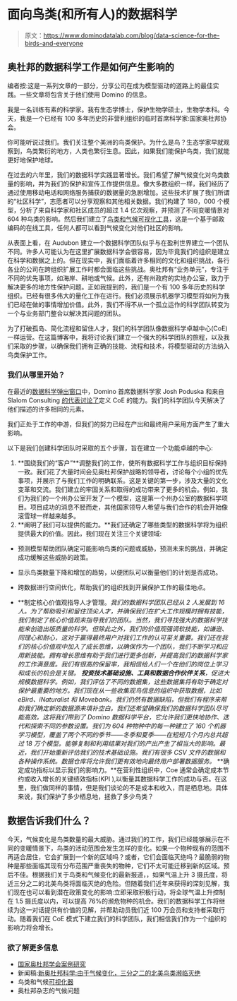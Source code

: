 # 面向鸟类(和所有人)的数据科学

> 原文：<https://www.dominodatalab.com/blog/data-science-for-the-birds-and-everyone>

## 奥杜邦的数据科学工作是如何产生影响的

编者按:这是一系列文章的一部分，分享公司在成为模型驱动的道路上的最佳实践。一些文章将包含关于他们使用 Domino 的信息。

我是一名训练有素的科学家。我有生态学博士，保护生物学硕士，生物学本科。今天，我是一个已经有 100 多年历史的非营利组织的临时首席科学家:国家奥杜邦协会。

你可能听说过我们。我们关注整个美洲的鸟类保护。为什么是鸟？生态学家早就观察到，鸟类繁衍的地方，人类也繁衍生息。因此，如果我们能保护鸟类，我们就能更好地保护地球。

在过去的六年里，我们的数据科学实践显著增长。我们希望了解气候变化对鸟类数量的影响，并为我们的保护和宣传工作提供信息。像大多数组织一样，我们经历了通过使用移动电话和网络服务捕获的数据量的急剧增加。这些技术扩展了我们所谓的“社区科学”，志愿者可以分享观察和其他相关数据。我们构建了 180，000 个模型，分析了来自科学家和社区成员的超过 1.4 亿次观察，并预测了不同变暖情景对 604 种鸟类的影响。然后我们建立了[鸟类和气候可视化工具](https://www.audubon.org/climate/survivalbydegrees)，这是一个基于邮政编码的在线工具，任何人都可以看到气候变化对他们社区的影响。

从表面上看，在 Audubon 建立一个数据科学团队似乎与在盈利世界建立一个团队不同。许多人可能认为在这里扩展数据科学会很容易，因为毕竟我们的组织是建立在科学和数据之上的。但在现实中，我们面临着许多相同的文化和组织挑战，各行各业的公司在跨组织扩展工作时都会面临这些挑战。奥杜邦有“业务单元”，专注于不同的优先事项，如海岸、耕地或气候。此外，还有州政府的实地办公室，致力于解决更多的地方性保护问题。正如我提到的，我们是一个有 100 多年历史的科学组织。已经有很多伟大的量化工作在进行。我们必须展示机器学习模型将如何为我们已经在做的事情增加价值。此外，我们不得不从一个孤立运作的科学团队转变为一个与业务部门整合以解决其问题的团队。

为了打破孤岛、简化流程和留住人才，我们的科学团队像数据科学卓越中心(CoE)一样运营。在这篇博客中，我将讨论我们建立一个强大的科学团队的旅程，以及我们采取的步骤，以确保我们拥有正确的技能、流程和技术，将模型驱动的方法纳入鸟类保护工作。

### 我们从哪里开始？

在最近的[数据科学弹出窗口](https://popup.dominodatalab.com/sanfrancisco/schedule/)中，Domino 首席数据科学家 Josh Poduska 和来自 Slalom Consulting [的代表讨论了](https://www.youtube.com/watch?v=vf75u94sFBA&list=PLTPpVn_GzeMG_A9bvx679HnE2namgY12F&index=2)定义 CoE 的能力。我们的科学团队今天解决了他们描述的许多相同的元素。

我们正处于工作的中游，但我们的努力已经在产出和最终用户采用方面产生了重大影响。

以下是我们创建科学团队时采取的五个步骤，旨在建立一个功能卓越的中心:

1.  **围绕我们的“客户”**调整我们的工作，使所有数据科学工作与组织目标保持一致。我们花了大量时间会见奥杜邦保护战略的领导者，讨论每个小组的优先事项，并展示了与我们工作的明确联系。这是关键的第一步，涉及大量的文化变革和交流。我们建立的牢固关系和取得的成功带来了更多的机会。例如，我们为我们的一个州办公室开发了一个模型，这是第一个州办公室的数据科学项目。项目成功的消息不胫而走，其他国家领导人希望与我们合作的机会开始像滚雪球一样越来越多。
2.  **阐明了我们可以提供的能力。**我们还确定了哪些类型的数据科学将为组织提供最大的价值。因此，我们现在关注三个关键领域:

*   预测模型帮助团队确定可能影响鸟类的问题或威胁，预测未来的挑战，并确定成功缓解这些威胁的政策。
*   显示鸟类数量下降和增加的趋势，以便团队可以衡量他们的计划是否成功。
*   跨数据进行空间优化，帮助我们的组织找到开展保护工作的最佳地点。

*   **制定核心价值观指导人才管理。**我们的数据科学团队已经从 2 人发展到 16 人。为了帮助吸引和留住顶尖人才，并确保我们在扩大工作规模时拥有技能，我们制定了核心价值观来指导我们的团队。当然，我们寻找强大的数据科学技能来创造出版质量的科学。但除此之外，我们的价值观强调软技能，如谦逊、同理心和耐心，这对于赢得最终用户对我们工作的认可至关重要。我们还在我们的核心价值观中加入了成长思维，以确保作为一个团队，我们不断学习和应用新技能。拥有增长思维有助于我们进行更多创新，并提高我们的数据科学家的工作满意度。我们有很高的保留率，我相信给人们一个在他们的岗位上学习和成长的机会是关键。*   **投资技术基础设施、工具和数据合作伙伴关系**，促进大规模数据科学。例如，我们评估了不同的数据集，这些数据集将有助于确定对保护最重要的地方。我们现在从一些收集观鸟信息的组织中获取数据，比如 eBird、iNaturalist 和 Movebank。我们仍然有数据缺陷，但我们有程序来帮助我们确定新的数据源来填补空白。我们还希望确保我们的数据科学团队尽可能高效。这将我们带到了 Domino 数据科学平台，它允许我们更快地协作、迭代和探索不同的参数设置。我们为 604 种物种中的每一种建立了 160 个机器学习模型，覆盖了两个不同的季节——冬季和夏季——在短短几个月内总共超过 18 万个模型。能够复制和利用结果对我们的产出产生了相当大的影响。最近，我们开始重新评估我们的技术基础设施。我们有很多 CSV 文件的数据和各种操作系统。数据仓库将允许我们更有效地向最终用户部署数据服务。*   **确定成功指标以显示我们的影响力。**在营利性组织中，Coe 通常会确定成本节约或收入增长的关键绩效指标(KPI ),以衡量其数据科学工作的成功与否。在这里，我们做同样的事情，但是我们谈论的不是成本和收入，而是栖息地。具体来说，我们保护了多少栖息地，拯救了多少鸟类？

## 数据告诉我们什么？

今天，气候变化是鸟类数量的最大威胁。通过我们的工作，我们已经能够展示在不同的变暖情景下，鸟类的活动范围会发生怎样的变化。如果一个物种现有的范围不再适合居住，它会扩展到一个新的区域吗？或者，它们会面临灭绝吗？最脆弱的物种是那些面临其现有分布范围严重丧失的物种，它们不太可能迁移到新的区域。预后不佳。根据我们关于鸟类和气候变化的最新报道，，如果气温上升 3 摄氏度，将近三分之二的北美鸟类将面临灭绝的危险。但随着我们近年来获得的深刻见解，我们现在也可以看到潜在政策变化的影响:立即采取积极行动，将全球气温上升控制在 1.5 摄氏度以内，可以提高 76%的濒危物种的机会。我们的数据科学工作将继续为这一对话提供有价值的见解，并帮助动员我们近 100 万会员和支持者采取行动。随着我们在 CoE 模式下建立我们的科学团队，我们相信我们作为一个组织的影响力将会增长。

### 欲了解更多信息

*   [国家奥杜邦学会案例研究](/customers/audubon/)
*   新闻稿:[新奥杜邦科学:由于气候变化，三分之二的北美鸟类濒临灭绝](https://www.audubon.org/news/new-audubon-science-two-thirds-north-american-birds-risk-extinction-due-climate)
*   鸟类和气候[可视化器](https://www.audubon.org/climate/survivalbydegrees/visualizer)
*   奥杜邦杂志的气候问题